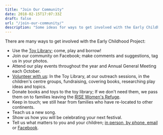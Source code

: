 ```yaml
---
title: "Join Our Community"
date: 2018-02-15T17:07:33Z
draft: false
url: "/join-our-community/"
description: "Some ideas for ways to get involved with the Early Childhood Project."
---
```

There are many ways to get involved with the Early Childhood Project:

* Use the [Toy Library](https://toylibrarybrightonandhove.org); come, play and borrow!
* Join our community on Facebook; make comments and suggestions, tag us in your photos.
* Attend our play events throughout the year and Annual General Meeting each October.
* [Volunteer with us](/work-with-us/): In the Toy Library, at our outreach sessions, in the children's centre groups, 
  fundraising, covering books, researching play ideas and topics.
* Donate books and toys to the toy library; If we don't need them, we pass them on to families leaving the 
  [RISE Women's Refuge](http://www.riseuk.org.uk/).
* Keep in touch; we still hear from families who have re-located to other continents.
* Teach us a new song.
* Show us how you will be celebrating your next festival.
* Tell us what matters to you and your children; [in person, by phone, email](/contact/) or 
  [Facebook](https://www.facebook.com/toylibrarybrightonandhove/).
